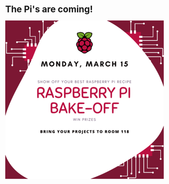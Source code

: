 # The Pi's are coming!

![Pi Day 2021](https://github.com/ECPIGIT/RaspberryPi/blob/ce0ebd405e5022405019e024e1117213ad77426f/competitions/PiDay2021git.png)
